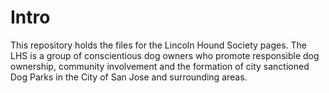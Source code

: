 # Intro
This repository holds the files for the Lincoln Hound Society pages.
The LHS is a group of conscientious dog owners who promote responsible dog ownership, community involvement and the formation of city sanctioned Dog Parks 
in the City of San Jose and surrounding areas.
